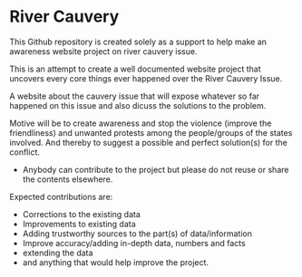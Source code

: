 # River Cauvery
This Github repository is created solely as a support to help make an awareness website project on river cauvery issue.

This is an attempt to create a well documented website project that uncovers every core things ever happened over the River Cauvery Issue.

A website about the cauvery issue that will expose whatever so far happened on this issue and also dicuss the solutions to the problem.

Motive will be to create awareness and stop the violence (improve the friendliness) and unwanted protests among the people/groups of the states involved. And thereby to suggest a possible and perfect solution(s) for the conflict.

* Anybody can contribute to the project but please do not reuse or share the contents elsewhere.

Expected contributions are:

- Corrections to the existing data
- Improvements to existing data
- Adding trustworthy sources to the part(s) of data/information
- Improve accuracy/adding in-depth data, numbers and facts
- extending the data
- and anything that would help improve the project.

